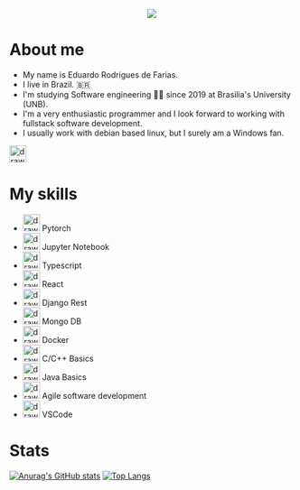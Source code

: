 <p align="center">
  <img src="https://c.tenor.com/mGgWY8RkgYMAAAAC/hello-world.gif" />
</p>
 
# About me
- My name is Eduardo Rodrigues de Farias.
- I live in Brazil. 🇧🇷
- I'm studying Software engineering 👨‍💻 since 2019 at Brasilia's University (UNB).
- I'm a very enthusiastic programmer and I look forward to working with fullstack software development.
- I usually work with debian based linux, but I surely am a Windows fan.


[<img src="https://img-premium.flaticon.com/png/512/2374/premium/2374449.png?token=exp=1629943266~hmac=a742034451323186e0b9814ef7e68da1" alt="drawing" width="30"/>](mailto:eduardo.rfarias@outlook.com)

# My skills
- <img src="https://img-premium.flaticon.com/png/512/751/premium/751244.png?token=exp=1629944410~hmac=c4e88159e88b5bdd94f8d31dbf9e7d22" alt="drawing" width="30"/> Pytorch
- <img src="https://img-premium.flaticon.com/png/512/2729/premium/2729635.png?token=exp=1629944475~hmac=7efdd5cba6ffc7d30cff389f9718c982" alt="drawing" width="30"/> Jupyter Notebook
- <img src="https://image.flaticon.com/icons/png/512/919/919832.png" alt="drawing" width="30"/> Typescript
- <img src="https://image.flaticon.com/icons/png/512/919/919851.png" alt="drawing" width="30"/> React
- <img src="https://image.flaticon.com/icons/png/512/919/919852.png" alt="drawing" width="30"/> Django Rest
- <img src="https://s3.amazonaws.com//beta-img.b2bstack.net/uploads/production/product/product_image/1571/mongoDB.jfif" alt="drawing" width="30"/> Mongo DB
- <img src="https://image.flaticon.com/icons/png/512/919/919853.png" alt="drawing" width="30"/> Docker
- <img src="https://image.flaticon.com/icons/png/512/3600/3600912.png" alt="drawing" width="30"/> C/C++ Basics
- <img src="https://fernandofranzini.files.wordpress.com/2019/04/openjdklogo.png?w=705" alt="drawing" width="30"/> Java Basics
- <img src="https://image.flaticon.com/icons/png/512/1933/1933991.png" alt="drawing" width="30"/> Agile software development
- <img src="https://image.flaticon.com/icons/png/512/906/906324.png" alt="drawing" width="30"/> VSCode

# Stats
[![Anurag's GitHub stats](https://github-readme-stats.vercel.app/api?username=Eduardo-RFarias&show_icons=true&theme=github_dark)](https://github.com/anuraghazra/github-readme-stats)
[![Top Langs](https://github-readme-stats.vercel.app/api/top-langs/?username=Eduardo-RFarias&layout=compact&theme=github_dark)](https://github.com/anuraghazra/github-readme-stats)
